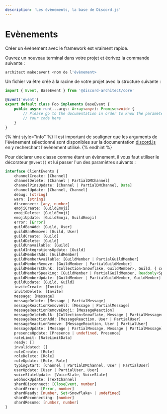 ```yaml
---
description: 'Les évènements, la base de Discord.js'
---
```


# Evènements

Créer un évènement avec le framework est vraiment rapide.

Ouvrez un nouveau terminal dans votre projet et écrivez la commande suivante :

```bash
architect make:event <nom de l'évènement>
```

Un fichier va être créé à la racine de votre projet avec la structure suivante :

```typescript
import { Event, BaseEvent } from '@discord-architect/core'

@Event('event')
export default class Foo implements BaseEvent {
	public async run(...args: Array<any>): Promise<void> {
		// Please go to the documentation in order to know the parameters you can use
		// Your code here
	}
}
```

{% hint style="info" %}
Il est important de souligner que les arguments de l'évènement sélectionné sont disponibles sur la documentation [discord.js](https://discord.js.org) en y recherchant l'évènement utilisé.
{% endhint %}

Pour déclarer une classe comme étant un évènement, il vous faut utiliser le décorateur `@Event()` et lui passer l'un des paramètres suivants :

```typescript
interface ClientEvents {
	channelCreate: [Channel]
	channelDelete: [Channel | PartialDMChannel]
	channelPinsUpdate: [Channel | PartialDMChannel, Date]
	channelUpdate: [Channel, Channel]
	debug: [string]
	warn: [string]
	disconnect: [any, number]
	emojiCreate: [GuildEmoji]
	emojiDelete: [GuildEmoji]
	emojiUpdate: [GuildEmoji, GuildEmoji]
	error: [Error]
	guildBanAdd: [Guild, User]
	guildBanRemove: [Guild, User]
	guildCreate: [Guild]
	guildDelete: [Guild]
	guildUnavailable: [Guild]
	guildIntegrationsUpdate: [Guild]
	guildMemberAdd: [GuildMember]
	guildMemberAvailable: [GuildMember | PartialGuildMember]
	guildMemberRemove: [GuildMember | PartialGuildMember]
	guildMembersChunk: [Collection<Snowflake, GuildMember>, Guild, { count: number; index: number; nonce: string | undefined }]
	guildMemberSpeaking: [GuildMember | PartialGuildMember, Readonly<Speaking>]
	guildMemberUpdate: [GuildMember | PartialGuildMember, GuildMember]
	guildUpdate: [Guild, Guild]
	inviteCreate: [Invite]
	inviteDelete: [Invite]
	message: [Message]
	messageDelete: [Message | PartialMessage]
	messageReactionRemoveAll: [Message | PartialMessage]
	messageReactionRemoveEmoji: [MessageReaction]
	messageDeleteBulk: [Collection<Snowflake, Message | PartialMessage>]
	messageReactionAdd: [MessageReaction, User | PartialUser]
	messageReactionRemove: [MessageReaction, User | PartialUser]
	messageUpdate: [Message | PartialMessage, Message | PartialMessage]
	presenceUpdate: [Presence | undefined, Presence]
	rateLimit: [RateLimitData]
	ready: []
	invalidated: []
	roleCreate: [Role]
	roleDelete: [Role]
	roleUpdate: [Role, Role]
	typingStart: [Channel | PartialDMChannel, User | PartialUser]
	userUpdate: [User | PartialUser, User]
	voiceStateUpdate: [VoiceState, VoiceState]
	webhookUpdate: [TextChannel]
	shardDisconnect: [CloseEvent, number]
	shardError: [Error, number]
	shardReady: [number, Set<Snowflake> | undefined]
	shardReconnecting: [number]
	shardResume: [number, number]
}

```

